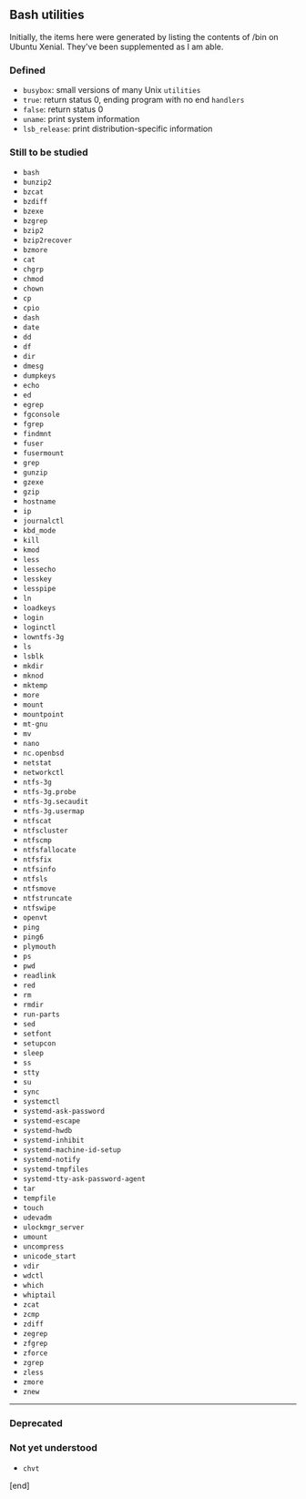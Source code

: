 ## Bash utilities

Initially, the items here were generated by listing the contents of /bin on Ubuntu Xenial. They've been supplemented as I am able.

### Defined

 * `busybox`: small versions of many Unix `utilities`
 * `true`: return status 0, ending program with no end `handlers`
 * `false`: return status 0
 * `uname`: print system information
 * `lsb_release`: print distribution-specific information

### Still to be studied

 * `bash`
 * `bunzip2`
 * `bzcat`
 * `bzdiff`
 * `bzexe`
 * `bzgrep`
 * `bzip2`
 * `bzip2recover`
 * `bzmore`
 * `cat`
 * `chgrp`
 * `chmod`
 * `chown`
 * `cp`
 * `cpio`
 * `dash`
 * `date`
 * `dd`
 * `df`
 * `dir`
 * `dmesg`
 * `dumpkeys`
 * `echo`
 * `ed`
 * `egrep`
 * `fgconsole`
 * `fgrep`
 * `findmnt`
 * `fuser`
 * `fusermount`
 * `grep`
 * `gunzip`
 * `gzexe`
 * `gzip`
 * `hostname`
 * `ip`
 * `journalctl`
 * `kbd_mode`
 * `kill`
 * `kmod`
 * `less`
 * `lessecho`
 * `lesskey`
 * `lesspipe`
 * `ln`
 * `loadkeys`
 * `login`
 * `loginctl`
 * `lowntfs-3g`
 * `ls`
 * `lsblk`
 * `mkdir`
 * `mknod`
 * `mktemp`
 * `more`
 * `mount`
 * `mountpoint`
 * `mt-gnu`
 * `mv`
 * `nano`
 * `nc.openbsd`
 * `netstat`
 * `networkctl`
 * `ntfs-3g`
 * `ntfs-3g.probe`
 * `ntfs-3g.secaudit`
 * `ntfs-3g.usermap`
 * `ntfscat`
 * `ntfscluster`
 * `ntfscmp`
 * `ntfsfallocate`
 * `ntfsfix`
 * `ntfsinfo`
 * `ntfsls`
 * `ntfsmove`
 * `ntfstruncate`
 * `ntfswipe`
 * `openvt`
 * `ping`
 * `ping6`
 * `plymouth`
 * `ps`
 * `pwd`
 * `readlink`
 * `red`
 * `rm`
 * `rmdir`
 * `run-parts`
 * `sed`
 * `setfont`
 * `setupcon`
 * `sleep`
 * `ss`
 * `stty`
 * `su`
 * `sync`
 * `systemctl`
 * `systemd-ask-password`
 * `systemd-escape`
 * `systemd-hwdb`
 * `systemd-inhibit`
 * `systemd-machine-id-setup`
 * `systemd-notify`
 * `systemd-tmpfiles`
 * `systemd-tty-ask-password-agent`
 * `tar`
 * `tempfile`
 * `touch`
 * `udevadm`
 * `ulockmgr_server`
 * `umount`
 * `uncompress`
 * `unicode_start`
 * `vdir`
 * `wdctl`
 * `which`
 * `whiptail`
 * `zcat`
 * `zcmp`
 * `zdiff`
 * `zegrep`
 * `zfgrep`
 * `zforce`
 * `zgrep`
 * `zless`
 * `zmore`
 * `znew`

---

### Deprecated

### Not yet understood

 * `chvt`

[end]